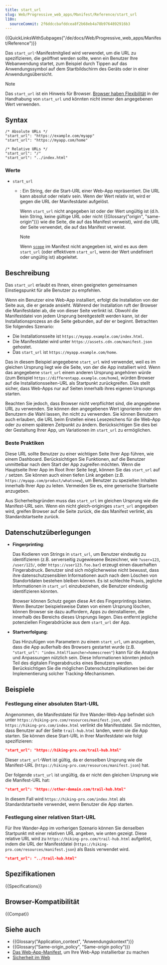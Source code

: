 ```yaml
---
title: start_url
slug: Web/Progressive_web_apps/Manifest/Reference/start_url
l10n:
  sourceCommit: 2f6ddccbafddcea8f2b68eb4a78b9764892916b3
---
```


{{QuickLinksWithSubpages("/de/docs/Web/Progressive_web_apps/Manifest/Reference")}}

Das `start_url`-Manifestmitglied wird verwendet, um die URL zu spezifizieren, die geöffnet werden sollte, wenn ein Benutzer Ihre Webanwendung startet, zum Beispiel durch Tippen auf das Anwendungssymbol auf dem Startbildschirm des Geräts oder in einer Anwendungsübersicht.

> [!NOTE]
> Das `start_url` ist ein Hinweis für Browser. [Browser haben Flexibilität](#beschreibung) in der Handhabung von `start_url` und könnten nicht immer den angegebenen Wert verwenden.

## Syntax

```json-nolint
/* Absolute URLs */
"start_url": "https://example.com/myapp"
"start_url": "https://myapp.com/home"

/* Relative URLs */
"start_url": "/"
"start_url": "../index.html"
```

### Werte

- `start_url`

  - : Ein String, der die Start-URL einer Web-App repräsentiert.
    Die URL kann absolut oder relativ sein.
    Wenn der Wert relativ ist, wird er gegen die URL der Manifestdatei aufgelöst.

    Wenn `start_url` nicht angegeben ist oder der Wert ungültig ist (d.h. kein String, keine gültige URL oder nicht {{Glossary("origin", "same-origin")}} wie die Seite, die auf das Manifest verweist), wird die URL der Seite verwendet, die auf das Manifest verweist.

    > [!NOTE]
    > Wenn [`scope`](/de/docs/Web/Progressive_web_apps/Manifest/Reference/scope) im Manifest nicht angegeben ist, wird es aus dem `start_url` (oder effektivem `start_url`, wenn der Wert undefiniert oder ungültig ist) abgeleitet.

## Beschreibung

Das `start_url` erlaubt es Ihnen, einen geeigneten gemeinsamen Einstiegspunkt für alle Benutzer zu empfehlen.

Wenn ein Benutzer eine Web-App installiert, erfolgt die Installation von der Seite aus, die er gerade ansieht.
Während der Installation ruft der Browser die Manifestdatei ab, die von dieser Seite verlinkt ist.
Obwohl die Manifestdatei von jedem Ursprung bereitgestellt werden kann, ist der Installationsprozess an die Seite gebunden, auf der er beginnt.
Betrachten Sie folgendes Szenario:

- Die Installationsseite ist `https://myapp.example.com/index.html`.
- Die Manifestdatei wird unter `https://assets.cdn.com/manifest.json` gehostet.
- Das `start_url` ist `https://myapp.example.com/home`.

Das in diesem Beispiel angegebene `start_url` wird verwendet, weil es im gleichen Ursprung liegt wie die Seite, von der die App installiert wird.
Wenn das angegebene `start_url` einem anderen Ursprung angehören würde (zum Beispiel `https://differentapp.example.com/home`), würden Browser auf die Installationsseiten-URL als Startpunkt zurückgreifen.
Dies stellt sicher, dass Web-Apps nur auf Seiten innerhalb ihres eigenen Ursprungs starten.

Beachten Sie jedoch, dass Browser nicht verpflichtet sind, die angegebene URL zu verwenden.
Sie können den angegebenen Wert ignorieren oder den Benutzern die Wahl lassen, ihn nicht zu verwenden.
Sie können Benutzern auch erlauben, die URL beim Erstellen eines Lesezeichens für die Web-App oder zu einem späteren Zeitpunkt zu ändern.
Berücksichtigen Sie dies bei der Gestaltung Ihrer App, um Variationen im `start_url` zu ermöglichen.

### Beste Praktiken

Diese URL sollte Benutzer zu einer wichtigen Seite Ihrer App führen, wie einem Dashboard.
Berücksichtigen Sie Funktionen, auf die Benutzer unmittelbar nach dem Start der App zugreifen möchten.
Wenn die Hauptseite Ihrer App im Root Ihrer Seite liegt, können Sie das `start_url` auf `/` setzen.
Sie können auch einen tiefen Link angeben (z.B. `https://myapp.com/product/whatsnew`), um Benutzer zu speziellen Inhalten innerhalb Ihrer App zu leiten.
Vermeiden Sie es, eine generische Startseite anzugeben.

Aus Sicherheitsgründen muss das `start_url` im gleichen Ursprung wie die Manifest-URL sein.
Wenn ein nicht gleich-originiges `start_url` angegeben wird, greifen Browser auf die Seite zurück, die das Manifest verlinkt, als Standardstartseite zurück.

## Datenschutzüberlegungen

- **Fingerprinting**:

  Das Kodieren von Strings in `start_url`, um Benutzer eindeutig zu identifizieren (z.B. serverseitig zugewiesene Bezeichner, wie `?user=123`, `/user/123/`, oder `https://user123.foo.bar`) erzeugt einen dauerhaften Fingerabdruck.
  Benutzer sind sich möglicherweise nicht bewusst, dass ihre datenschutzsensiblen Informationen auch nach dem Löschen von Standortdaten bestehen bleiben können.
  Es ist schlechte Praxis, jegliche Informationen in `start_url` einzubeziehen, die Benutzer eindeutig identifizieren könnten.

  Browser können Schutz gegen diese Art des Fingerprintings bieten.
  Wenn Benutzer beispielsweise Daten von einem Ursprung löschen, können Browser sie dazu auffordern, Apps zu deinstallieren, die innerhalb des Bereichs dieses Ursprungs liegen.
  Dies entfernt jegliche potenziellen Fingerabdrücke aus dem `start_url` der App.

- **Startverfolgung**:

  Das Hinzufügen von Parametern zu einem `start_url`, um anzugeben, dass die App außerhalb des Browsers gestartet wurde (z.B. `"start_url": "index.html?launcher=homescreen"`) kann für die Analyse und Anpassungen nützlich sein.
  Diese Informationen könnten jedoch Teil des digitalen Fingerabdrucks eines Benutzers werden.
  Berücksichtigen Sie die möglichen Datenschutzimplikationen bei der Implementierung solcher Tracking-Mechanismen.

## Beispiele

### Festlegung einer absoluten Start-URL

Angenommen, die Manifestdatei für Ihre Wander-Web-App befindet sich unter `https://hiking-pro.com/resources/manifest.json`, und `https://hiking-pro.com/index.html` verlinkt die Manifestdatei.
Sie möchten, dass Benutzer auf der Seite `trail-hub.html` landen, wenn sie die App starten.
Sie können diese Start-URL in Ihrer Manifestdatei wie folgt spezifizieren:

```json
"start_url": "https://hiking-pro.com/trail-hub.html"
```

Dieser `start_url`-Wert ist gültig, da er denselben Ursprung wie die Manifest-URL (`https://hiking-pro.com/resources/manifest.json`) hat.

Der folgende `start_url` ist ungültig, da er nicht den gleichen Ursprung wie die Manifest-URL hat:

```json example-bad
"start_url": "https://other-domain.com/trail-hub.html"
```

In diesem Fall wird `https://hiking-pro.com/index.html` als Standardstartseite verwendet, wenn Benutzer die App starten.

### Festlegung einer relativen Start-URL

Für Ihre Wander-App im vorherigen Szenario können Sie denselben Startpunkt mit einer relativen URL angeben, wie unten gezeigt.
Diese relative URL wird zu `https://hiking-pro.com/trail-hub.html` aufgelöst, indem die URL der Manifestdatei (`https://hiking-pro.com/resources/manifest.json`) als Basis verwendet wird.

```json
"start_url": "../trail-hub.html"
```

## Spezifikationen

{{Specifications}}

## Browser-Kompatibilität

{{Compat}}

## Siehe auch

- {{Glossary("Application_context", "Anwendungskontext")}}
- {{Glossary("Same-origin_policy", "Same-origin policy")}}
- [Das Web-App-Manifest](/de/docs/Web/Progressive_web_apps/Guides/Making_PWAs_installable#the_web_app_manifest), um Ihre Web-App installierbar zu machen
- [Sicherheit im Web](/de/docs/Web/Security)
